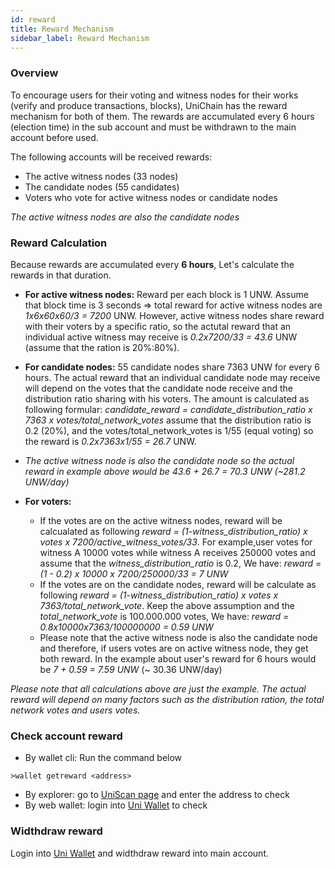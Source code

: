 ```yaml
---
id: reward
title: Reward Mechanism
sidebar_label: Reward Mechanism
---
```


### Overview
To encourage users for their voting and witness nodes for their works (verify and produce transactions, blocks), UniChain has the reward mechanism for both of them. 
The rewards are accumulated every 6 hours (election time) in the sub account and must be withdrawn to the main account before used. 

The following accounts will be received rewards:
- The active witness nodes (33 nodes)
- The candidate nodes (55 candidates)
- Voters who vote for active witness nodes or candidate nodes

*The active witness nodes are also the candidate nodes*

### Reward Calculation
Because rewards are accumulated every __6 hours__, Let's calculate the rewards in that duration.
- __For active witness nodes:__ Reward per each block is 1 UNW. Assume that block time is 3 seconds => total reward for active witness nodes are *1x6x60x60/3 = 7200* UNW. However, active witness nodes share reward with their voters by a specific ratio, so the actutal reward that an individual active witness may receive is *0.2x7200/33 = 43.6* UNW (assume that the ration is 20%:80%). 
- __For candidate nodes:__ 55 candidate nodes share 7363 UNW for every 6 hours. The actual reward that an individual candidate node may receive will depend on the votes that the candidate node receive and the distribution ratio sharing with his voters. The amount is calculated as following formular: *candidate_reward = candidate_distribution_ratio x 7363 x votes/total_network_votes*
assume that the distribution ratio is 0.2 (20%), and the votes/total_network_votes is 1/55 (equal voting) so the reward is *0.2x7363x1/55 = 26.7* UNW. 

- *The active witness node is also the candidate node so the actual reward in example above would be 43.6 + 26.7 = 70.3 UNW (~281.2 UNW/day)*

- __For voters:__ 
    - If the votes are on the active witness nodes, reward will be calcualated as following 
    *reward = (1-witness_distribution_ratio) x votes x 7200/active_witness_votes/33*. For example,user votes for witness A 10000 votes while witness A receives 250000 votes and assume that the *witness_distribution_ratio* is 0.2, We have: *reward = (1 - 0.2) x 10000 x 7200/250000/33 = 7 UNW* 
    - If the votes are on the candidate nodes, reward will be calculate as following
    *reward = (1-witness_distribution_ratio) x votes x 7363/total_network_vote*. Keep the above assumption and the *total_network_vote* is 100.000.000 votes, We have: *reward = 0.8x10000x7363/100000000 = 0.59 UNW*
    - Please note that the active witness node is also the candidate node and therefore, if users votes are on active witness node, they get both reward. In the example about user's reward for 6 hours would be *7 + 0.59 = 7.59 UNW* (~ 30.36 UNW/day)

*Please note that all calculations above are just the example. The actual reward will depend on many factors such as the distribution ration, the total network votes and users votes.*

### Check account reward
- By wallet cli: Run the command below
```
>wallet getreward <address>
```
- By explorer: go to [UniScan page](https://uniscan.world) and enter the address to check
- By web wallet: login into [Uni Wallet](https://uniwallet.world) to check 

### Widthdraw reward
Login into [Uni Wallet](https://uniwallet.world) and widthdraw reward into main account.
